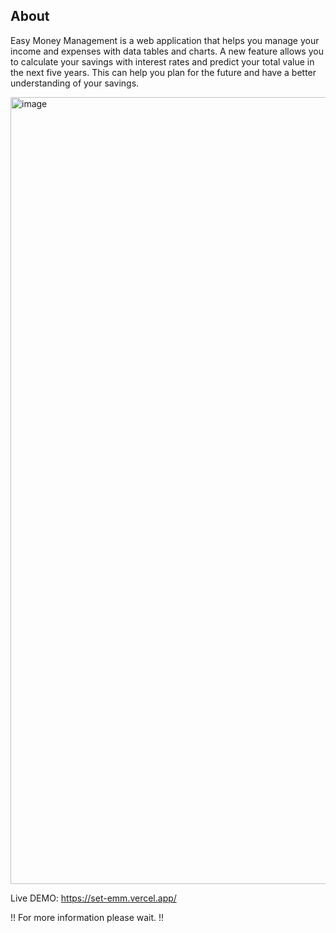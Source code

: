 ## About
Easy Money Management is a web application that helps you manage your income and expenses with data tables and charts. A new feature allows you to calculate your savings with interest rates and predict your total value in the next five years. This can help you plan for the future and have a better understanding of your savings.

<img width="1259" alt="image" src="https://github.com/sttwood/set-easy-money-management-system/assets/38130691/dbc6dc04-f094-406e-9d20-710e863927a1">

Live DEMO: https://set-emm.vercel.app/

!! For more information please wait. !!

